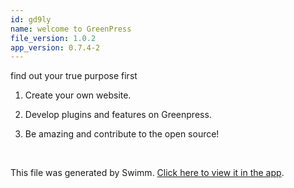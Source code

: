 ```yaml
---
id: gd9ly
name: welcome to GreenPress
file_version: 1.0.2
app_version: 0.7.4-2
---
```


find out your true purpose first

1.  Create your own website.
    
2.  Develop plugins and features on Greenpress.
    
3.  Be amazing and contribute to the open source!

<br/>

This file was generated by Swimm. [Click here to view it in the app](http://localhost:5001/repos/Z2l0aHViJTNBJTNBZ3JlZW5wcmVzcyUzQSUzQWdyZWVucHJlc3M=/docs/gd9ly).